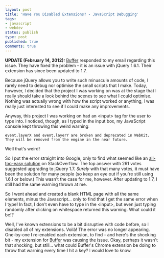 ```yaml
---
layout: post
title: 'Have You Disabled Extensions? - JavaScript Debugging'
tags:
- javascript
- webdev
status: publish
type: post
published: true
comments: true
---
```

**UPDATE (February 14, 2012):** [Buffer](http://bufferapp.com "Buffer") responded to my email regarding this issue. They have fixed the problem - it is an issue with jQuery 1.6.1. Their extension has since been updated to 1.7.

Because jQuery allows you to write such minuscule amounts of code, I rarely need to debug nor optimise the small scripts that I make. Today, however, I decided that the project I was working on was at the stage that I really should take a look behind the scenes to see what I could optimise. Nothing was actually wrong with how the script worked or anything, I was really just interested to see if I could make any improvements.

Anyway, this project I was working on had an &lt;input&gt; tag for the user to type into. I noticed, though, as I typed in the input box, my JavaScript console kept throwing this weird warning:

    event.layerX and event.layerY are broken and deprecated in WebKit. They will be removed from the engine in the near future.

Well that's weird!

So I put the error straight into Google, only to find what seemed like an [all-too-easy solution](http://stackoverflow.com/questions/7825448/webkit-issues-with-event-layerx-and-event-layery "WebKit issues with event.layerX and event.layerY") on StackOverflow. The top answer with 261 votes suggested upgrading to jQuery 1.7. *Surely* with that many votes, it must have been the solution for many people (so keep an eye out if you're still using 1.6.1 or below.) This wasn't the case for me, however. After updating to 1.7, I still had the same warning thrown at me.

So I went ahead and created a blank HTML page with all the same elements, minus the Javascript... only to find that I get the same error when I type! In fact, I don't even have to type in the &lt;input&gt;, but even just typing randomly after clicking on whitespace returned this warning. What could it be!?

Well, I've known extensions to be a bit disruptive with code before, so I disabled all of my extensions. Voilà! The error was no longer appearing. One-by-one I re-enabled each extension, to find - and here's the shocking bit - my extension for [Buffer](http://bufferapp.com "Buffer") was causing the issue. Okay, perhaps it wasn't that shocking, but still... what could Buffer's Chrome extension be doing to throw that warning every time I hit a key? I would
love to know.
